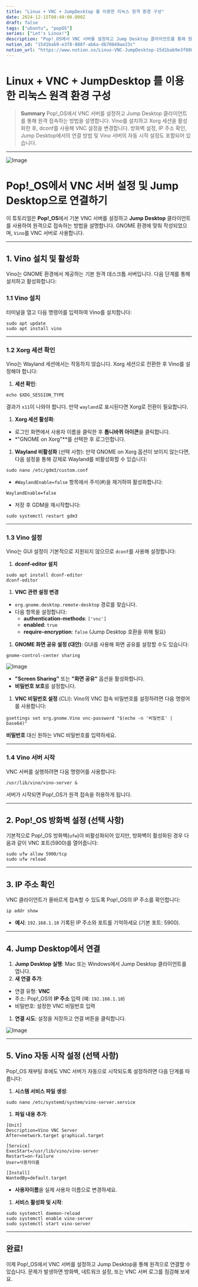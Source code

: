 ```yaml
---
title: "Linux + VNC + JumpDesktop 를 이용한 리눅스 원격 환경 구성"
date: 2024-12-15T08:49:00.000Z
draft: false
tags: ["ubuntu", "popOS"]
series: ["Let's Linux!"]
description: "Pop!_OS에서 VNC 서버를 설정하고 Jump Desktop 클라이언트를 통해 원격 접속하는 방법을 설명합니다. Vino를 설치하고 Xorg 세션을 활성화한 후, dconf를 사용해 VNC 설정을 변경합니다. 방화벽 설정, IP 주소 확인, Jump Desktop에서의 연결 방법 및 Vino 서버의 자동 시작 설정도 포함되어 있습니다."
notion_id: "15d1bab9-e3f8-808f-ab6a-db70849ae23c"
notion_url: "https://www.notion.so/Linux-VNC-JumpDesktop-15d1bab9e3f8808fab6adb70849ae23c"
---
```


# Linux + VNC + JumpDesktop 를 이용한 리눅스 원격 환경 구성

> **Summary**
> Pop!_OS에서 VNC 서버를 설정하고 Jump Desktop 클라이언트를 통해 원격 접속하는 방법을 설명합니다. Vino를 설치하고 Xorg 세션을 활성화한 후, dconf를 사용해 VNC 설정을 변경합니다. 방화벽 설정, IP 주소 확인, Jump Desktop에서의 연결 방법 및 Vino 서버의 자동 시작 설정도 포함되어 있습니다.

---

![Image](image_a9f8fe232ac9.png)

# Pop!_OS에서 VNC 서버 설정 및 Jump Desktop으로 연결하기

이 튜토리얼은 **Pop!_OS**에서 기본 VNC 서버를 설정하고 **Jump Desktop** 클라이언트를 사용하여 원격으로 접속하는 방법을 설명합니다. GNOME 환경에 맞춰 작성되었으며, `Vino`를 VNC 서버로 사용합니다.

---

## 1. **Vino 설치 및 활성화**

Vino는 GNOME 환경에서 제공하는 기본 원격 데스크톱 서버입니다. 다음 단계를 통해 설치하고 활성화합니다:

### **1.1 Vino 설치**

터미널을 열고 다음 명령어를 입력하여 Vino를 설치합니다:

```shell
sudo apt update
sudo apt install vino

```

---

### **1.2 Xorg 세션 확인**

Vino는 Wayland 세션에서는 작동하지 않습니다. Xorg 세션으로 전환한 후 Vino를 설정해야 합니다:

1. **세션 확인**:
```shell
echo $XDG_SESSION_TYPE

```

  결과가 `x11`이 나와야 합니다. 만약 `wayland`로 표시된다면 Xorg로 전환이 필요합니다.

1. **Xorg 세션 활성화**:
  - 로그인 화면에서 사용자 이름을 클릭한 후 **톱니바퀴 아이콘**을 클릭합니다.
  - *"GNOME on Xorg"**를 선택한 후 로그인합니다.
1. **Wayland 비활성화** (선택 사항):
만약 GNOME on Xorg 옵션이 보이지 않는다면, 다음 설정을 통해 강제로 Wayland를 비활성화할 수 있습니다:
```shell
sudo nano /etc/gdm3/custom.conf

```

  - `#WaylandEnable=false` 항목에서 주석(#)을 제거하여 활성화합니다:
```plain text
WaylandEnable=false

```

  - 저장 후 GDM을 재시작합니다:
```shell
sudo systemctl restart gdm3

```

---

### **1.3 Vino 설정**

Vino는 GUI 설정이 기본적으로 지원되지 않으므로 `dconf`를 사용해 설정합니다:

1. **dconf-editor 설치**
```shell
sudo apt install dconf-editor
dconf-editor

```

1. **VNC 관련 설정 변경**
  - `org.gnome.desktop.remote-desktop` 경로를 찾습니다.
  - 다음 항목을 설정합니다:
    - **authentication-methods**: `['vnc']`
    - **enabled**: `true`
    - **require-encryption**: `false` (Jump Desktop 호환을 위해 필요)
1. **GNOME 화면 공유 설정 (대안)**:
GUI를 사용해 화면 공유를 설정할 수도 있습니다:
```shell
gnome-control-center sharing
```

![Image](image_35fd7017cb66.png)

  - **"Screen Sharing"** 또는 **"화면 공유"** 옵션을 활성화합니다.
  - **비밀번호 보호**를 설정합니다.
1. **VNC 비밀번호 설정** (CLI):
Vino의 VNC 접속 비밀번호를 설정하려면 다음 명령어를 사용합니다:
```shell
gsettings set org.gnome.Vino vnc-password "$(echo -n '비밀번호' | base64)"

```

  **비밀번호** 대신 원하는 VNC 비밀번호를 입력하세요.

---

### **1.4 Vino 서버 시작**

VNC 서버를 실행하려면 다음 명령어를 사용합니다:

```shell
/usr/lib/vino/vino-server &

```

서버가 시작되면 Pop!_OS가 원격 접속을 허용하게 됩니다.

---

## 2. **Pop!_OS 방화벽 설정** (선택 사항)

기본적으로 Pop!_OS 방화벽(`ufw`)이 비활성화되어 있지만, 방화벽이 활성화된 경우 다음과 같이 VNC 포트(5900)를 열어줍니다:

```shell
sudo ufw allow 5900/tcp
sudo ufw reload

```

---

## 3. **IP 주소 확인**

VNC 클라이언트가 올바르게 접속할 수 있도록 Pop!_OS의 IP 주소를 확인합니다:

```shell
ip addr show

```

- **예시**: `192.168.1.10`
기록된 IP 주소와 포트를 기억하세요 (기본 포트: 5900).

---

## 4. **Jump Desktop에서 연결**

1. **Jump Desktop 실행**: Mac 또는 Windows에서 Jump Desktop 클라이언트를 엽니다.
1. **새 연결 추가**:
  - 연결 유형: **VNC**
  - 주소: Pop!_OS의 **IP 주소** 입력 (예: `192.168.1.10`)
  - 비밀번호: 설정한 VNC 비밀번호 입력
1. **연결 시도**: 설정을 저장하고 연결 버튼을 클릭합니다.

![Image](image_79e604ade585.png)

---

## 5. **Vino 자동 시작 설정** (선택 사항)

Pop!_OS 재부팅 후에도 VNC 서버가 자동으로 시작되도록 설정하려면 다음 단계를 따릅니다:

1. **시스템 서비스 파일 생성**:
```shell
sudo nano /etc/systemd/system/vino-server.service

```

1. **파일 내용 추가**:
```plain text
[Unit]
Description=Vino VNC Server
After=network.target graphical.target

[Service]
ExecStart=/usr/lib/vino/vino-server
Restart=on-failure
User=사용자이름

[Install]
WantedBy=default.target

```

  - **사용자이름**을 실제 사용자 이름으로 변경하세요.
1. **서비스 활성화 및 시작**:
```shell
sudo systemctl daemon-reload
sudo systemctl enable vino-server
sudo systemctl start vino-server

```

---

## 완료!

이제 Pop!_OS에서 VNC 서버를 설정하고 Jump Desktop을 통해 원격으로 연결할 수 있습니다. 문제가 발생하면 방화벽, 네트워크 설정, 또는 VNC 서버 로그를 점검해 보세요.

